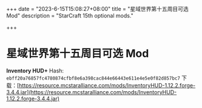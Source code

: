 +++
date        = "2023-6-15T15:08:27+08:00"
title       = "星域世界第十五周目可选 Mod"
description = "StarCraft 15th optional mods."

+++
# 星域世界第十五周目可选 Mod

**Inventory HUD+**
Hash: `ebff20a76857fc4780874cfbf8e6a398cac844e66443e611e4e5e0f82d857bc7`
下载：[https://resource.mcstaralliance.com/mods/InventoryHUD-1.12.2.forge-3.4.4.jar](https://resource.mcstaralliance.com/mods/InventoryHUD-1.12.2.forge-3.4.4.jar)